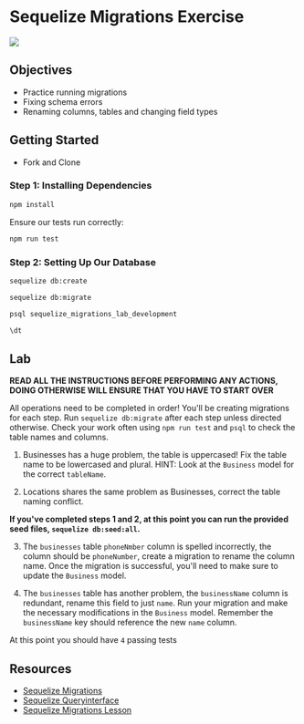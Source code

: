 # Sequelize Migrations Exercise

![](https://lowres.cartooncollections.com/birds-migratory_birds-migration-migrated-snowing-animals-CX903742_low.jpg)

## Objectives

- Practice running migrations
- Fixing schema errors
- Renaming columns, tables and changing field types

## Getting Started

- Fork and Clone

### Step 1: Installing Dependencies

```sh
npm install
```

Ensure our tests run correctly:

```sh
npm run test
```

### Step 2: Setting Up Our Database

```sh
sequelize db:create
```

```sh
sequelize db:migrate
```

```sh
psql sequelize_migrations_lab_development

\dt
```

## Lab

**READ ALL THE INSTRUCTIONS BEFORE PERFORMING ANY ACTIONS, DOING OTHERWISE WILL ENSURE THAT YOU HAVE TO START OVER**

All operations need to be completed in order! You'll be creating migrations for each step. Run `sequelize db:migrate` after each step unless directed otherwise. Check your work often using `npm run test` and `psql` to check the table names and columns.

1. Businesses has a huge problem, the table is uppercased! Fix the table name to be lowercased and plural. HINT: Look at the `Business` model for the correct `tableName`.

2. Locations shares the same problem as Businesses, correct the table naming conflict.

**If you've completed steps 1 and 2, at this point you can run the provided seed files, `sequelize db:seed:all`.**

3. The `businesses` table `phoneNmber` column is spelled incorrectly, the column should be `phoneNumber`, create a migration to rename the column name. Once the migration is successful, you'll need to make sure to update the `Business` model.

4. The `businesses` table has another problem, the `businessName` column is redundant, rename this field to just `name`. Run your migration and make the necessary modifications in the `Business` model. Remember the `businessName` key should reference the new `name` column.

At this point you should have `4` passing tests

## Resources

- [Sequelize Migrations](https://sequelize.org/master/manual/migrations.html)
- [Sequelize Queryinterface](https://sequelize.org/master/class/lib/dialects/abstract/query-interface.js~QueryInterface.html)
- [Sequelize Migrations Lesson](https://github.com/SEI-R-1-25/u3_lesson_sequelize_migrations)
